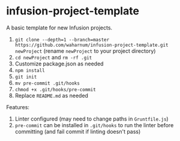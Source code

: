 # infusion-project-template

A basic template for new Infusion projects.

1. `git clone --depth=1 --branch=master https://github.com/waharnum/infusion-project-template.git newProject` (rename `newProject` to your project directory)
2. `cd newProject` and `rm -rf .git`
3. Customize package.json as needed
4. `npm install`
5. `git init`
6. `mv pre-commit .git/hooks`
7. `chmod +x .git/hooks/pre-commit`
8. Replace `README.md` as needed

Features:

1. Linter configured (may need to change paths in `Gruntfile.js`)
2. `pre-commit` can be installed in `.git/hooks` to run the linter before committing (and fail commit if linting doesn't pass)
